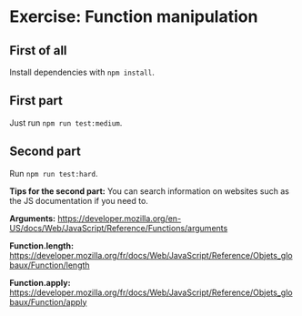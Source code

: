 # Exercise: Function manipulation
## First of all
Install dependencies with `npm install`.

## First part
Just run `npm run test:medium`.

## Second part
Run `npm run test:hard`.


**Tips for the second part:**
You can search information on websites such as the JS documentation if you need to.

**Arguments:**
https://developer.mozilla.org/en-US/docs/Web/JavaScript/Reference/Functions/arguments

**Function.length:**
https://developer.mozilla.org/fr/docs/Web/JavaScript/Reference/Objets_globaux/Function/length

**Function.apply:**
https://developer.mozilla.org/fr/docs/Web/JavaScript/Reference/Objets_globaux/Function/apply
